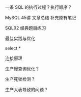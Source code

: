 一条 SQL 的执行过程？执行顺序？

MySQL 45讲 文章总结  补充原有笔记

SQL92 经典题目练习

最佳实践与优化

select \*

连接原理

生产慢查询优化？

生产死锁检测？

生产大表导致的问题？